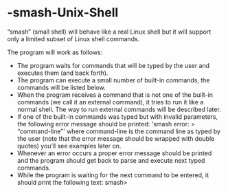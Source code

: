 # -smash-Unix-Shell
“smash” (small shell) will behave like a real Linux shell but it will support only a limited subset of Linux shell commands.

The program will work as follows:
- The program waits for commands that will be typed by the user and executes them (and back forth).
- The program can execute a small number of built-in commands, the commands will be listed below.
- When the program receives a command that is not one of the built-in commands (we call it an external command), it tries to run it like a normal shell. The way to run external commands will be described later.
- If one of the built-in commands was typed but with invalid parameters, the following error message should be printed: 
'smash error: > “command-line”'
where command-line is the command line as typed by the user (note that the error message should be wrapped with double quotes)
you’ll see examples later on.
- Whenever an error occurs a proper error message should be printed and the program should get back to parse and execute next typed commands.
- While the program is waiting for the next command to be entered, it should print the following text:
smash>

